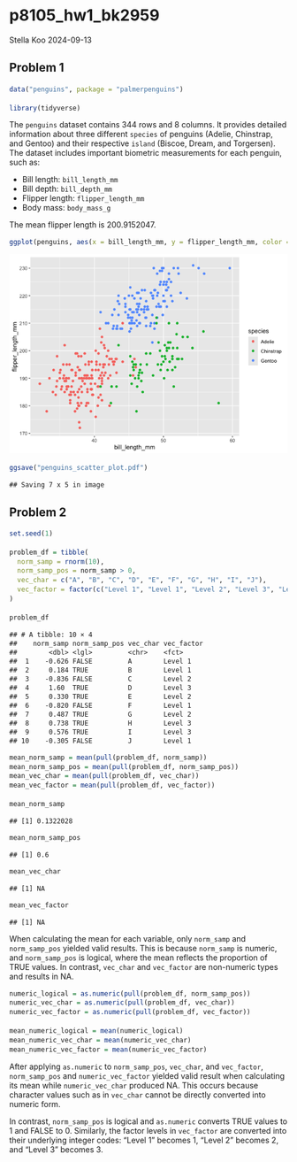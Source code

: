 p8105_hw1_bk2959
================
Stella Koo
2024-09-13

## Problem 1

``` r
data("penguins", package = "palmerpenguins")

library(tidyverse)
```

The `penguins` dataset contains 344 rows and 8 columns. It provides
detailed information about three different `species` of penguins
(Adelie, Chinstrap, and Gentoo) and their respective `island` (Biscoe,
Dream, and Torgersen). The dataset includes important biometric
measurements for each penguin, such as:

- Bill length: `bill_length_mm`
- Bill depth: `bill_depth_mm`
- Flipper length: `flipper_length_mm`
- Body mass: `body_mass_g`

The mean flipper length is 200.9152047.

``` r
ggplot(penguins, aes(x = bill_length_mm, y = flipper_length_mm, color = species)) + geom_point()
```

![](p8105_hw1_bk2959_files/figure-gfm/unnamed-chunk-2-1.png)<!-- -->

``` r
ggsave("penguins_scatter_plot.pdf")
```

    ## Saving 7 x 5 in image

## Problem 2

``` r
set.seed(1)

problem_df = tibble(
  norm_samp = rnorm(10),
  norm_samp_pos = norm_samp > 0,
  vec_char = c("A", "B", "C", "D", "E", "F", "G", "H", "I", "J"),
  vec_factor = factor(c("Level 1", "Level 1", "Level 2", "Level 3", "Level 2", "Level 1", "Level 2", "Level 3", "Level 3", "Level 1"))
)

problem_df
```

    ## # A tibble: 10 × 4
    ##    norm_samp norm_samp_pos vec_char vec_factor
    ##        <dbl> <lgl>         <chr>    <fct>     
    ##  1    -0.626 FALSE         A        Level 1   
    ##  2     0.184 TRUE          B        Level 1   
    ##  3    -0.836 FALSE         C        Level 2   
    ##  4     1.60  TRUE          D        Level 3   
    ##  5     0.330 TRUE          E        Level 2   
    ##  6    -0.820 FALSE         F        Level 1   
    ##  7     0.487 TRUE          G        Level 2   
    ##  8     0.738 TRUE          H        Level 3   
    ##  9     0.576 TRUE          I        Level 3   
    ## 10    -0.305 FALSE         J        Level 1

``` r
mean_norm_samp = mean(pull(problem_df, norm_samp))
mean_norm_samp_pos = mean(pull(problem_df, norm_samp_pos))
mean_vec_char = mean(pull(problem_df, vec_char))
mean_vec_factor = mean(pull(problem_df, vec_factor))

mean_norm_samp
```

    ## [1] 0.1322028

``` r
mean_norm_samp_pos
```

    ## [1] 0.6

``` r
mean_vec_char
```

    ## [1] NA

``` r
mean_vec_factor
```

    ## [1] NA

When calculating the mean for each variable, only `norm_samp` and
`norm_samp_pos` yielded valid results. This is because `norm_samp` is
numeric, and `norm_samp_pos` is logical, where the mean reflects the
proportion of TRUE values. In contrast, `vec_char` and `vec_factor` are
non-numeric types and results in NA.

``` r
numeric_logical = as.numeric(pull(problem_df, norm_samp_pos))
numeric_vec_char = as.numeric(pull(problem_df, vec_char))
numeric_vec_factor = as.numeric(pull(problem_df, vec_factor))

mean_numeric_logical = mean(numeric_logical)
mean_numeric_vec_char = mean(numeric_vec_char)
mean_numeric_vec_factor = mean(numeric_vec_factor)
```

After applying `as.numeric` to `norm_samp_pos`, `vec_char`, and
`vec_factor`, `norm_samp_pos` and `numeric_vec_factor` yielded valid
result when calculating its mean while `numeric_vec_char` produced NA.
This occurs because character values such as in `vec_char` cannot be
directly converted into numeric form.

In contrast, `norm_samp_pos` is logical and `as.numeric` converts TRUE
values to 1 and FALSE to 0. Similarly, the factor levels in `vec_factor`
are converted into their underlying integer codes: “Level 1” becomes 1,
“Level 2” becomes 2, and “Level 3” becomes 3.
